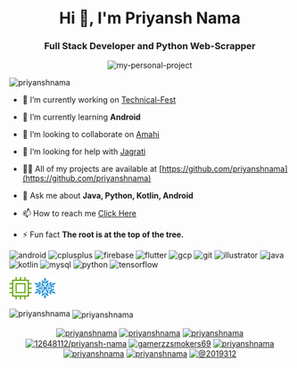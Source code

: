 <h1 align="center">Hi 👋, I'm Priyansh Nama</h1>
<h3 align="center">Full Stack Developer and Python Web-Scrapper</h3>
<p align="center"><img src="https://github-readme-quotes.herokuapp.com/quote?&theme=gotham" alt="my-personal-project"/></p>
<p align="left"> <img src="https://komarev.com/ghpvc/?username=priyanshnama" alt="priyanshnama" /> </p>

- 🔭 I’m currently working on [Technical-Fest](https://github.com/IIITDMJ-OPEN-SOURCE/Technical-Fest)

- 🌱 I’m currently learning **Android**

- 👯 I’m looking to collaborate on [Amahi](https://github.com/amahi/android)

- 🤝 I’m looking for help with [Jagrati](https://github.com/IIITDMJ-OPEN-SOURCE/Jagrati)

- 👨‍💻 All of my projects are available at [https://github.com/priyanshnama](https://github.com/priyanshnama)

- 💬 Ask me about **Java, Python, Kotlin, Android**

- 📫 How to reach me [Click Here](https://linktr.ee/priyanshnama)

- ⚡ Fun fact **The root is at the top of the tree.**

<p align="left"><img src="https://devicons.github.io/devicon/devicon.git/icons/android/android-original-wordmark.svg" alt="android" width="40" height="40"/> <img src="https://devicons.github.io/devicon/devicon.git/icons/cplusplus/cplusplus-original.svg" alt="cplusplus" width="40" height="40"/> <img src="https://www.vectorlogo.zone/logos/firebase/firebase-icon.svg" alt="firebase" width="40" height="40"/> <img src="https://www.vectorlogo.zone/logos/flutterio/flutterio-icon.svg" alt="flutter" width="40" height="40"/> <img src="https://www.vectorlogo.zone/logos/google_cloud/google_cloud-icon.svg" alt="gcp" width="40" height="40"/> <img src="https://www.vectorlogo.zone/logos/git-scm/git-scm-icon.svg" alt="git" width="40" height="40"/> <img src="https://www.vectorlogo.zone/logos/adobe_illustrator/adobe_illustrator-icon.svg" alt="illustrator" width="40" height="40"/> <img src="https://devicons.github.io/devicon/devicon.git/icons/java/java-original-wordmark.svg" alt="java" width="40" height="40"/> <img src="https://www.vectorlogo.zone/logos/kotlinlang/kotlinlang-icon.svg" alt="kotlin" width="40" height="40"/> <img src="https://devicons.github.io/devicon/devicon.git/icons/mysql/mysql-original-wordmark.svg" alt="mysql" width="40" height="40"/> <img src="https://devicons.github.io/devicon/devicon.git/icons/python/python-original.svg" alt="python" width="40" height="40"/> <img src="https://www.vectorlogo.zone/logos/tensorflow/tensorflow-icon.svg" alt="tensorflow" width="40" height="40"/></p>

<a href="https://docs.github.com/en/developers" target="_blank"><img src="arts/devbadge.gif" width="40" height="40"></a>  <a href="https://archiveprogram.github.com/" target="_blank"><img src="arts/acbadge.gif" width="40" height="40"></a> 

<p><img align="left" src="https://github-readme-stats.vercel.app/api/top-langs/?username=priyanshnama&layout=compact" alt="priyanshnama" /></p>

<p>&nbsp;<img align="center" src="https://github-readme-stats.vercel.app/api?username=priyanshnama&show_icons=true" alt="priyanshnama" /></p>

<p align="center">
<a href="https://dev.to/priyanshnama" target="blank"><img align="center" src="https://cdn.jsdelivr.net/npm/simple-icons@3.0.1/icons/dev-dot-to.svg" alt="priyanshnama" height="30" width="30" /></a>
<a href="https://twitter.com/priyanshnama" target="blank"><img align="center" src="https://cdn.jsdelivr.net/npm/simple-icons@3.0.1/icons/twitter.svg" alt="priyanshnama" height="30" width="30" /></a>
<a href="https://linkedin.com/in/priyanshnama" target="blank"><img align="center" src="https://cdn.jsdelivr.net/npm/simple-icons@3.0.1/icons/linkedin.svg" alt="priyanshnama" height="30" width="30" /></a>
<a href="https://stackoverflow.com/users/12648112/priyansh-nama" target="blank"><img align="center" src="https://cdn.jsdelivr.net/npm/simple-icons@3.0.1/icons/stackoverflow.svg" alt="12648112/priyansh-nama" height="30" width="30" /></a>
<a href="https://fb.com/gamerzzsmokers69" target="blank"><img align="center" src="https://cdn.jsdelivr.net/npm/simple-icons@3.0.1/icons/facebook.svg" alt="gamerzzsmokers69" height="30" width="30" /></a>
<a href="https://instagram.com/priyanshnama" target="blank"><img align="center" src="https://cdn.jsdelivr.net/npm/simple-icons@3.0.1/icons/instagram.svg" alt="priyanshnama" height="30" width="30" /></a>
<a href="https://www.codechef.com/users/priyanshnama" target="blank"><img align="center" src="https://cdn.jsdelivr.net/npm/simple-icons@3.1.0/icons/codechef.svg" alt="priyanshnama" height="30" width="30" /></a>
<a href="https://www.hackerrank.com/priyanshnama" target="blank"><img align="center" src="https://cdn.jsdelivr.net/npm/simple-icons@3.0.1/icons/hackerrank.svg" alt="priyanshnama" height="30" width="30" /></a>
<a href="https://www.hackerearth.com/@2019312" target="blank"><img align="center" src="https://cdn.jsdelivr.net/npm/simple-icons@3.0.1/icons/hackerearth.svg" alt="@2019312" height="30" width="30" /></a>
</p>
